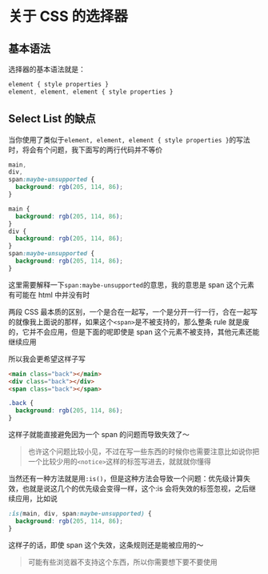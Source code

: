 # 关于 CSS 的选择器

## 基本语法

选择器的基本语法就是：

```css
element { style properties }
element, element, element { style properties }
```

## Select List 的缺点

当你使用了类似于`element, element, element { style properties }`的写法时，将会有个问题，我下面写的两行代码并不等价

```css
main,
div,
span:maybe-unsupported {
  background: rgb(205, 114, 86);
}
```

```css
main {
  background: rgb(205, 114, 86);
}
div {
  background: rgb(205, 114, 86);
}
span:maybe-unsupported {
  background: rgb(205, 114, 86);
}
```

这里需要解释一下`span:maybe-unsupported`的意思，我的意思是 span 这个元素有可能在 html 中并没有时

两段 CSS 最本质的区别，一个是合在一起写，一个是分开一行一行，合在一起写的就像我上面说的那样，如果这个`<span>`是不被支持的，那么整条 rule 就是废的，它并不会应用，但是下面的呢即使是 span 这个元素不被支持，其他元素还能继续应用

所以我会更希望这样子写

```html
<main class="back"></main>
<div class="back"></div>
<span class="back"></span>
```

```css
.back {
  background: rgb(205, 114, 86);
}
```

这样子就能直接避免因为一个 span 的问题而导致失效了～

> 也许这个问题比较小见，不过在写一些东西的时候你也需要注意比如说你把一个比较少用的`<notice>`这样的标签写进去，就就就你懂得

当然还有一种方法就是用`:is()`，但是这种方法会导致一个问题：优先级计算失效，也就是说这几个的优先级会变得一样，这个:is 会将失效的标签忽视，之后继续应用，比如说

```css
:is(main, div, span:maybe-unsupported) {
  background: rgb(205, 114, 86);
}
```

这样子的话，即使 span 这个失效，这条规则还是能被应用的～

> 可能有些浏览器不支持这个东西，所以你需要想下要不要使用
